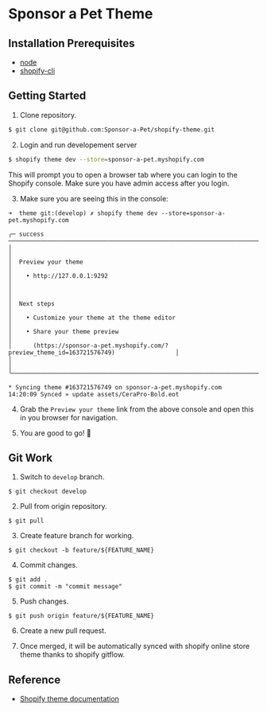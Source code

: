 # Sponsor a Pet Theme


## Installation Prerequisites

- [node](https://nodejs.org/en/)
- [shopify-cli](https://shopify.dev/themes/tools/cli/installation)


## Getting Started
1. Clone repository.
```bash
$ git clone git@github.com:Sponsor-a-Pet/shopify-theme.git
```
2. Login and run developement server
```bash
$ shopify theme dev --store=sponsor-a-pet.myshopify.com
```
This will prompt you to open a browser tab where you can login to the Shopify console. Make sure you have admin access after you login.

3. Make sure you are seeing this in the console:
````
➜  theme git:(develop) ✗ shopify theme dev --store=sponsor-a-pet.myshopify.com

╭─ success ─────────────────────────────────────────────────────────────────────────────────╮
│                                                                                           │
│  Preview your theme                                                                       │
│    • http://127.0.0.1:9292                                                                │
│                                                                                           │
│  Next steps                                                                               │
│    • Customize your theme at the theme editor                                             │
│    • Share your theme preview                                                             │
│      (https://sponsor-a-pet.myshopify.com/?preview_theme_id=163721576749)                 │
│                                                                                           │
╰───────────────────────────────────────────────────────────────────────────────────────────╯

* Syncing theme #163721576749 on sponsor-a-pet.myshopify.com
14:20:09 Synced » update assets/CeraPro-Bold.eot
````
4. Grab the `Preview your theme` link from the above console and open this in you browser for navigation.

5. You are good to go! :clap:

## Git Work
1. Switch to `develop` branch.
```
$ git checkout develop
```
2. Pull from origin repository.
```
$ git pull
```
3. Create feature branch for working.
```
$ git checkout -b feature/${FEATURE_NAME}
```
4. Commit changes.
```
$ git add .
$ git commit -m "commit message"
```
5. Push changes.
```
$ git push origin feature/${FEATURE_NAME}
```
6. Create a new pull request.

7. Once merged, it will be automatically synced with shopify online store theme thanks to shopify gitflow.

## Reference
- [Shopify theme documentation](https://shopify.dev/themes)
